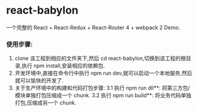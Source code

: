 # react-babylon
一个完整的 React + React-Redux + React-Router 4 + webpack 2 Demo.

### 使用步骤:
1. clone 该工程到相应的文件夹下,然后 cd react-babylon,切换到该工程的根目录,执行 npm install,安装相应的依赖包.
2. 开发环境中,直接在命令行中执行 npm run dev,就可以启动一个本地服务,然后就可以愉快的开发了.
3. 关于生产环境中的构建和代码打包步骤:
    3.1 执行 npm run dll**: 将第三方包/模块单独打包压缩成一个 chunk.
    3.2 执行 npm run build**: 将业务代码单独打包,压缩成另一个 chunk.
